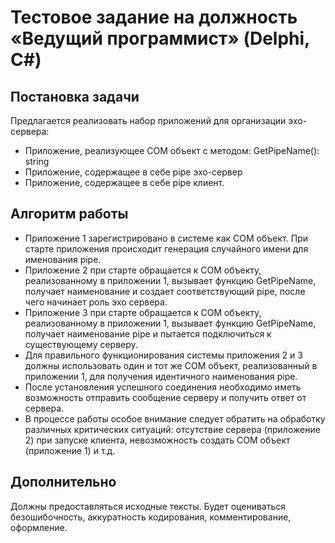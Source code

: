# Тестовое задание на должность «Ведущий программист» (Delphi, C#)
## Постановка задачи
Предлагается реализовать набор приложений для организации эхо-сервера:
* Приложение, реализующее COM объект с методом: GetPipeName(): string
* Приложение, содержащее в себе pipe эхо-сервер
* Приложение, содержащее в себе pipe клиент. 
## Алгоритм работы 
* Приложение 1 зарегистрировано в системе как COM объект. При старте приложения происходит генерация случайного имени для именования pipe.
* Приложение 2 при старте обращается к COM объекту, реализованному в приложении 1, вызывает функцию GetPipeName, получает наименование и создает соответствующий pipe, после чего начинает роль эхо сервера. 
* Приложение 3 при старте обращается к COM объекту, реализованному в приложении 1, вызывает функцию GetPipeName, получает наименование pipe и пытается подключиться к существующему серверу.
* Для правильного функционирования системы приложения 2 и 3 должны использовать один и тот же COM объект, реализованный в приложении 1, для получения идентичного наименования pipe.
* После установления успешного соединения необходимо иметь возможность отправить сообщение серверу и получить ответ от сервера.
* В процессе работы особое внимание следует обратить на обработку различных критических ситуаций: отсутствие сервера (приложение 2) при запуске клиента, невозможность создать COM объект (приложение 1) и т.д.
## Дополнительно
Должны предоставляться исходные тексты. Будет оцениваться безошибочность, аккуратность кодирования, комментирование, оформление. 
